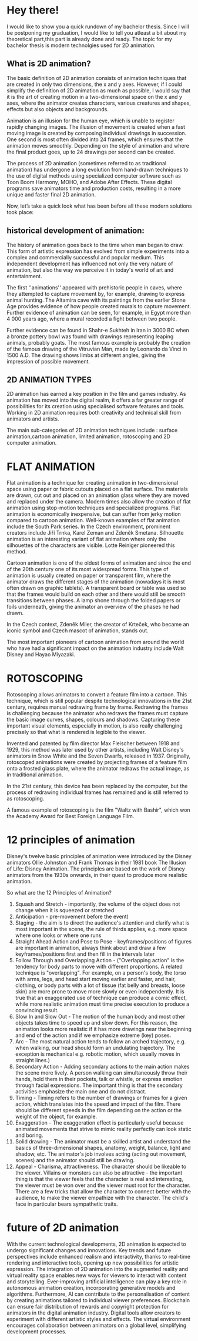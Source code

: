  # Hey there! 
I would like to show you a quick rundown of my bachelor thesis. 
Since I will be postponing my graduation, I would like to tell you atleast a bit about my theoretical part,this part is already done and ready. 
The topic for my bachelor thesis is modern technolgies used for 2D animation.

 ## What is 2D animation?
The basic definition of 2D animation consists of animation techniques that are created in only two dimensions, the x and y axes. However, if I could simplify the definition of 2D animation as much as possible, I would say that it is the art of creating motion in a two-dimensional space on the x and y axes, where the animator creates characters, various creatures and shapes, effects but also objects and backgrounds. 

Animation is an illusion for the human eye, which is unable to register rapidly changing images. The illusion of movement is created when a fast moving image is created by composing individual drawings in succession. One second is most often divided into 24 frames, which ensures that the animation moves smoothly. Depending on the style of animation and where the final product goes, up to 24 drawings per second can be created. 

The process of 2D animation (sometimes referred to as traditional animation) has undergone a long evolution from hand-drawn techniques to the use of digital methods using specialized computer software such as Toon Boom Harmony, MOHO, and Adobe After Effects. These digital programs save animators time and production costs, resulting in a more unique and faster final 2D animation.

Now, let’s take a quick look what has been before all these modern solutions took place:

## historical development of animation:

The history of animation goes back to the time when man began to draw. This form of artistic expression has evolved from simple experiments into a complex and commercially successful and popular medium. This independent development has influenced not only the very nature of animation, but also the way we perceive it in today's world of art and entertainment.

The first ''animations'' appeared with prehistoric people in caves, where they attempted to capture movement by, for example, drawing to express animal hunting. The Altamira cave with its paintings from the earlier Stone Age provides evidence of how people created murals to capture movement. Further evidence of animation can be seen, for example, in Egypt more than 4 000 years ago, where a mural recorded a fight between two people.

Further evidence can be found in Shahr-e Sukhteh in Iran in 3000 BC when a bronze pottery bowl was found with drawings representing leaping animals, probably goats. The most famous example is probably the creation of the famous drawing of the Vitruvian Man, made by Leonardo da Vinci in 1500 A.D. The drawing shows limbs at different angles, giving the impression of possible movement.

## 2D ANIMATION TYPES

2D animation has earned a key position in the film and games industry. 
As animation has moved into the digital realm, it offers a far greater range of possibilities for its creation using specialised software features and tools. Working in 2D animation requires both creativity and technical skill from animators and artists. 

The main sub-categories of 2D animation techniques include : surface animation,cartoon animation, limited animation, rotoscoping and 2D computer animation.

# FLAT ANIMATION
Flat animation is a technique for creating animation in two-dimensional space using paper or fabric cutouts placed on a flat surface. The materials are drawn, cut out and placed on an animation glass where they are moved and replaced under the camera. Modern times also allow the creation of flat animation using stop-motion techniques and specialized programs. Flat animation is economically inexpensive, but can suffer from jerky motion compared to cartoon animation. Well-known examples of flat animation include the South Park series. In the Czech environment, prominent creators include Jiří Trnka, Karel Zeman and Zdeněk Smetana. Silhouette animation is an interesting variant of flat animation where only the silhouettes of the characters are visible. Lotte Reiniger pioneered this method.

Cartoon animation is one of the oldest forms of animation and since the end of the 20th century one of its most widespread forms. This type of animation is usually created on paper or transparent film, where the animator draws the different stages of the animation (nowadays it is most often drawn on graphic tablets). A transparent board or table was used so that the frames would build on each other and there would still be smooth transitions between phases. A lamp shone through the folded papers or foils underneath, giving the animator an overview of the phases he had drawn. 

In the Czech context, Zdeněk Miler, the creator of Krteček, who became an iconic symbol and Czech mascot of animation, stands out.

The most important pioneers of cartoon animation from around the world who have had a significant impact on the animation industry include Walt Disney and Hayao Miyazaki. 

# ROTOSCOPING

Rotoscoping allows animators to convert a feature film into a cartoon. This technique, which is still popular despite technological innovations in the 21st century, requires manual redrawing frame by frame. Redrawing the frames is challenging because the animator who redraws the frames must capture the basic image curves, shapes, colours and shadows. Capturing these important visual elements, especially in motion, is also really challenging precisely so that what is rendered is legible to the viewer. 

Invented and patented by film director Max Fleischer between 1918 and 1929, this method was later used by other artists, including Walt Disney's animators in Snow White and the Seven Dwarfs, released in 1937. Originally, rotoscoped animations were created by projecting frames of a feature film onto a frosted glass plate, where the animator redraws the actual image, as in traditional animation. 

In the 21st century, this device has been replaced by the computer, but the process of redrawing individual frames has remained and is still referred to as rotoscoping. 

A famous example of rotoscoping is the film "Waltz with Bashir", which won the Academy Award for Best Foreign Language Film.



# 12 principles of animation

Disney's twelve basic principles of animation were introduced by the Disney animators Ollie Johnston and Frank Thomas in their 1981 book The Illusion of Life: Disney Animation. The principles are based on the work of Disney animators from the 1930s onwards, in their quest to produce more realistic animation.

So what are the 12 Principles of Animation?

1. Squash and Stretch - importantly, the volume of the object does not change when it is squeezed or stretched
2. Anticipation - pre-movement before the event)
3. Staging - the aim is to direct the audience's attention and clarify what is most important in the scene, the rule of thirds applies, e.g. more space where one looks or where one runs
4. Straight Ahead Action and Pose to Pose - keyframes/positions of figures are important in animation, always think about and draw a few keyframes/positions first and then fill in the intervals later
5. Follow Through and Overlapping Action - ("Overlapping action" is the tendency for body parts to move with different proportions. A related technique is "overlapping". For example, on a person's body, the torso with arms, legs, and head start moving earlier and faster, and hair, clothing, or body parts with a lot of tissue (fat belly and breasts, loose skin) are more prone to move more slowly or even independently. It is true that an exaggerated use of technique can produce a comic effect, while more realistic animation must time precise execution to produce a convincing result.
6. Slow In and Slow Out - The motion of the human body and most other objects takes time to speed up and slow down. For this reason, the animation looks more realistic if it has more drawings near the beginning and end of the action and if we emphasize extreme (key) poses.
7. Arc - The most natural action tends to follow an arched trajectory, e.g. when walking, our head should form an undulating trajectory. The exception is mechanical e.g. robotic motion, which usually moves in straight lines.)
8. Secondary Action - Adding secondary actions to the main action makes the scene more lively. A person walking can simultaneously throw their hands, hold them in their pockets, talk or whistle, or express emotion through facial expressions. The important thing is that the secondary activities emphasize the main one and do not distract.
9. Timing - Timing refers to the number of drawings or frames for a given action, which translates into the speed and impact of the film. There should be different speeds in the film depending on the action or the weight of the object, for example.
10. Exaggeration - The exaggeration effect is particularly useful because animated movements that strive to mimic reality perfectly can look static and boring.
11. Solid drawing - The animator must be a skilled artist and understand the basics of three-dimensional shapes, anatomy, weight, balance, light and shadow, etc. The animator's job involves acting (acting out movement, scenes) and the animator should still be drawing.
12. Appeal - Charisma, attractiveness. The character should be likeable to the viewer. Villains or monsters can also be attractive - the important thing is that the viewer feels that the character is real and interesting, the viewer must be won over and the viewer must root for the character. There are a few tricks that allow the character to connect better with the audience, to make the viewer empathize with the character. The child's face in particular bears sympathetic traits.


# future of 2D animation

 With the current technological developments, 2D animation is expected to undergo significant changes and innovations. Key trends and future perspectives include enhanced realism and interactivity, thanks to real-time rendering and interactive tools, opening up new possibilities for artistic expression. The integration of 2D animation into the augmented reality and virtual reality space enables new ways for viewers to interact with content and storytelling. Ever-improving artificial intelligence can play a key role in autonomous animation creation, incorporating generative models and algorithms. Furthermore, AI can contribute to the personalisation of content by creating animations tailored to individual viewer preferences. Blockchain can ensure fair distribution of rewards and copyright protection for animators in the digital animation industry. Digital tools allow creators to experiment with different artistic styles and effects. The virtual environment encourages collaboration between animators on a global level, simplifying development processes. 








